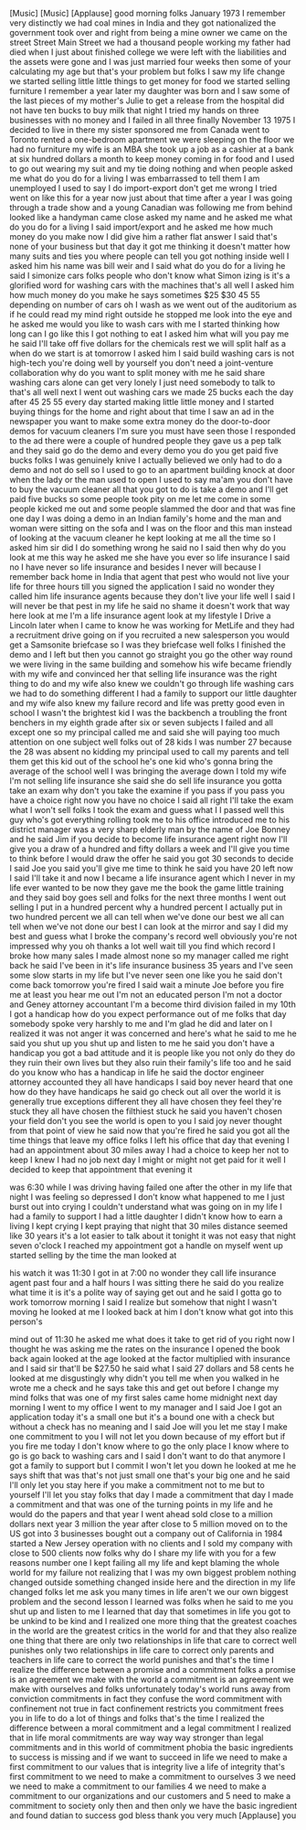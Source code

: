 
[Music]
[Music]
[Applause]
good morning folks January 1973 I
remember very distinctly we had coal
mines in India and they got nationalized
the government took over and right from
being a mine owner we came on the street
Street Main Street we had a thousand
people working my father had died when I
just about finished college we were left
with the liabilities and the assets were
gone and I was just married four weeks
then some of your calculating my age but
that&#39;s your problem but folks I saw my
life change we started selling little
little things to get money for food we
started selling furniture I remember a
year later my daughter was born and I
saw some of the last pieces of my
mother&#39;s Julie to get a release from the
hospital
did not have ten bucks to buy milk that
night I tried my hands on three
businesses with no money and I failed in
all three finally November 13 1975 I
decided to live in there my sister
sponsored me from Canada went to Toronto
rented a one-bedroom apartment we were
sleeping on the floor we had no
furniture my wife is an MBA she took up
a job as a cashier at a bank at six
hundred dollars a month to keep money
coming in for food and I used to go out
wearing my suit and my tie doing nothing
and when people asked me what do you do
for a living I was embarrassed to tell
them I am
unemployed I used to say I do
import-export
don&#39;t get me wrong I tried went on like
this for a year now just about that time
after a year I was going through a trade
show and a young Canadian was following
me from behind
looked like a handyman came close asked
my name and he asked me what do you do
for a living I said import/export and he
asked me how much money do you make now
I did give him a rather flat answer I
said that&#39;s none of your business but
that day it got me thinking it doesn&#39;t
matter how many suits and ties you where
people can tell you got nothing inside
well I asked him his name was bill weir
and I said what do you do for a living
he said I simonize cars folks people who
don&#39;t know what Simon izing is it&#39;s a
glorified word for washing cars with the
machines that&#39;s all well I asked him how
much money do you make
he says sometimes $25 $30 45 55
depending on number of cars oh I wash as
we went out of the auditorium as if he
could read my mind
right outside he stopped me look into
the eye and he asked me would you like
to wash cars with me
I started thinking how long can I go
like this I got nothing to eat
I asked him what will you pay me he said
I&#39;ll take off five dollars for the
chemicals rest we will split half as a
when do we start is at tomorrow I asked
him I said build washing cars is not
high-tech you&#39;re doing well by yourself
you don&#39;t need a joint-venture
collaboration why do you want to split
money with me he said share washing cars
alone can get very lonely I just need
somebody to talk to that&#39;s all well next
I went out washing cars we made 25 bucks
each
the day after 45 25 55 every day started
making little little money
and I started buying things for the home
and right about that time I saw an ad in
the newspaper you want to make some
extra money do the door-to-door demos
for vacuum cleaners I&#39;m sure you must
have seen those I responded to the ad
there were a couple of hundred people
they gave us a pep talk and they said go
do the demo and every demo you do you
get paid five bucks folks I was
genuinely knive I actually believed we
only had to do a demo and not do sell so
I used to go to an apartment building
knock at door when the lady or the man
used to open I used to say ma&#39;am you
don&#39;t have to buy the vacuum cleaner all
that you got to do is take a demo and
I&#39;ll get paid five bucks so some people
took pity on me let me come in some
people kicked me out and some people
slammed the door and that was fine one
day I was doing a demo in an Indian
family&#39;s home and the man and woman were
sitting on the sofa and I was on the
floor and this man instead of looking at
the vacuum cleaner he kept looking at me
all the time so I asked him sir
did I do something wrong he said no I
said then why do you look at me this way
he asked me she have you ever so life
insurance I said no I have never so life
insurance and besides I never will
because I remember back home in India
that agent that pest who would not live
your life for three hours till you
signed the application I said no wonder
they called him life insurance agents
because they don&#39;t live your life well I
said I will never be that pest in my
life he said no shame it doesn&#39;t work
that way here look at me I&#39;m a life
insurance agent look at my lifestyle I
Drive a Lincoln later when I came to
know he was working for MetLife and they
had a recruitment drive going on
if you recruited a new salesperson you
would get a Samsonite briefcase so I was
they
briefcase well folks I finished the demo
and I left but then you cannot go
straight you go the other way round we
were living in the same building and
somehow his wife became friendly with my
wife and convinced her that selling life
insurance was the right thing to do and
my wife also knew we couldn&#39;t go through
life washing cars we had to do something
different I had a family to support our
little daughter and my wife also knew my
failure record and life was pretty good
even in school I wasn&#39;t the brightest
kid I was the backbench a troubling the
front benchers in my eighth grade after
six or seven subjects I failed and all
except one
so my principal called me and said she
will paying too much attention on one
subject well folks out of 28 kids I was
number 27 because the 28 was absent no
kidding my principal used to call my
parents and tell them get this kid out
of the school he&#39;s one kid who&#39;s gonna
bring the average of the school well I
was bringing the average down I told my
wife I&#39;m not selling life insurance
she said she do sell life insurance you
gotta take an exam why don&#39;t you take
the examine if you pass if you pass you
have a choice right now you have no
choice I said all right I&#39;ll take the
exam what I won&#39;t sell folks I took the
exam and guess what I I passed well this
guy who&#39;s got everything rolling took me
to his office introduced me to his
district manager was a very sharp
elderly man by the name of Joe Bonney
and he said Jim if you decide to become
life insurance agent right now I&#39;ll give
you a draw of a hundred and fifty
dollars a week and I&#39;ll give you time to
think before I would draw the offer he
said you got 30 seconds to decide I said
Joe you said you&#39;ll give me time to
think he said you have 20 left now I
said I&#39;ll take it and now I became a
life insurance agent which I never in my
life ever wanted to be now they gave me
the book the game
little training and they said boy goes
sell and folks for the next three months
I went out selling I put in a hundred
percent why a hundred percent I actually
put in two hundred percent we all can
tell when we&#39;ve done our best we all can
tell when we&#39;ve not done our best I can
look at the mirror and say I did my best
and guess what
I broke the company&#39;s record well
obviously you&#39;re not impressed why you
oh thanks a lot well wait till you find
which record I broke how many sales I
made almost none so my manager called me
right back he said I&#39;ve been in it&#39;s
life insurance business 35 years and
I&#39;ve seen some slow starts in my life
but I&#39;ve never seen one like you
he said don&#39;t come back tomorrow you&#39;re
fired I said wait a minute Joe before
you fire me at least you hear me out I&#39;m
not an educated person I&#39;m not a doctor
and Geney attorney accountant I&#39;m a
become third division failed in my 10th
I got a handicap how do you expect
performance out of me folks that day
somebody spoke very harshly to me and
I&#39;m glad he did and later on I realized
it was not anger it was concerned and
here&#39;s what he said to me he said you
shut up you shut up and listen to me he
said you don&#39;t have a handicap you got a
bad attitude
and it is people like you not only do
they do they ruin their own lives but
they also ruin their family&#39;s life too
and he said do you know who has a
handicap in life he said the doctor
engineer attorney accounted they all
have handicaps I said boy never heard
that one how do they have handicaps
he said go check out all over the world
it is generally true exceptions
different they all have chosen they feel
they&#39;re stuck
they all have chosen the filthiest stuck
he said you haven&#39;t chosen your field
don&#39;t you see the world is open to you I
said joy never thought from that point
of view he said now that you&#39;re fired he
said you got all the time
things that leave my office folks I left
his office that day that evening I had
an appointment about 30 miles away I had
a choice to keep her not to keep I knew
I had no job next day I might or might
not get paid for it well I decided to
keep that appointment that evening it

was 6:30 while I was driving having
failed one after the other in my life
that night I was feeling so depressed I
don&#39;t know what happened to me I just
burst out into crying I couldn&#39;t
understand what was going on in my life
I had a family to support I had a little
daughter I didn&#39;t know how to earn a
living I kept crying I kept praying that
night that 30 miles distance seemed like
30 years it&#39;s a lot easier to talk about
it tonight it was not easy that night
seven o&#39;clock I reached my appointment
got a handle on myself went up started
selling by the time the man looked at

his watch it was 11:30 I got in at 7:00
no wonder they call life insurance agent
past four and a half hours I was sitting
there he said do you realize what time
it is it&#39;s a polite way of saying get
out and he said I gotta go to work
tomorrow morning I said I realize but
somehow that night I wasn&#39;t moving he
looked at me I looked back at him I
don&#39;t know what got into this person&#39;s

mind out of 11:30
he asked me what does it take to get rid
of you right now I thought he was asking
me the rates on the insurance I opened
the book back again looked at the age
looked at the factor multiplied with
insurance and I said sir that&#39;ll be
$27.50 he said what I said 27 dollars
and 58 cents he looked at me
disgustingly why didn&#39;t you tell me when
you walked in he wrote me a check and he
says take this and get out before I
change my mind folks that was one of my
first sales came home midnight next day
morning I went to my office I went to my
manager and I said Joe I got an
application today
it&#39;s a small one but it&#39;s a bound one
with a check but without a check has no
meaning and I said Joe will you let me
stay I make one commitment to you I will
not let you down because of my effort
but if you fire me today I don&#39;t know
where to go
the only place I know where to go is go
back to washing cars and I said I don&#39;t
want to do that anymore I got a family
to support but I commit I won&#39;t let you
down he looked at me he says shift that
was that&#39;s not just small one that&#39;s
your big one and he said I&#39;ll only let
you stay here if you make a commitment
not to me but to yourself I&#39;ll let you
stay folks that day I made a commitment
that day I made a commitment and that
was one of the turning points in my life
and he would do the papers and that year
I went ahead sold close to a million
dollars next year 3 million the year
after close to 5 million moved on to the
US got into 3 businesses bought out a
company out of California in 1984
started a New Jersey operation with no
clients and I sold my company with close
to 500 clients now folks why do I share
my life with you for a few reasons
number one I kept failing all my life
and kept blaming the whole world for my
failure not realizing that I was my own
biggest problem nothing changed outside
something changed inside here and the
direction in my life changed folks let
me ask you many times in life aren&#39;t we
our own biggest problem and the second
lesson I learned was folks when he said
to me you shut up and listen to me I
learned that day that sometimes in life
you got to be unkind to be kind and I
realized one more thing that the
greatest coaches in the world are the
greatest critics in the world for
and that they also realize one thing
that there are only two relationships in
life that care to correct
well punishes only two relationships in
life care to correct only parents and
teachers in life care to correct the
world punishes and that&#39;s the time I
realize the difference between a promise
and a commitment folks a promise is an
agreement we make with the world a
commitment is an agreement we make with
ourselves and folks unfortunately
today&#39;s world runs away from conviction
commitments in fact they confuse the
word commitment with confinement not
true in fact confinement restricts you
commitment frees you in life to do a lot
of things and folks that&#39;s the time I
realized the difference between a moral
commitment and a legal commitment I
realized that in life moral commitments
are way way way stronger than legal
commitments and in this world of
commitment phobia the basic ingredients
to success is missing and if we want to
succeed in life we need to make a first
commitment to our values that is
integrity live a life of integrity
that&#39;s first commitment to we need to
make a commitment to ourselves 3 we need
we need to make a commitment to our
families
4 we need to make a commitment to our
organizations and our customers and 5
need to make a commitment to society
only then and then only we have the
basic ingredient and found
datian to success god bless thank you
very much
[Applause]
you
